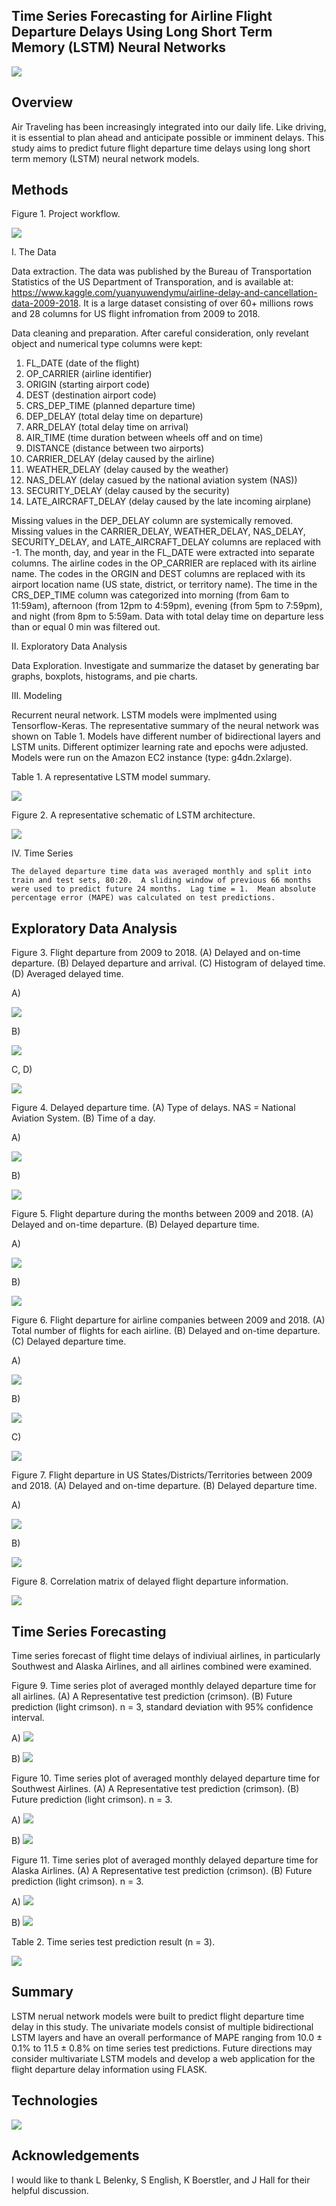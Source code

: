 ## Time Series Forecasting for Airline Flight Departure Delays Using Long Short Term Memory (LSTM) Neural Networks


![](image/airport.png)



## Overview

Air Traveling has been increasingly integrated into our daily life.  Like driving, it is essential to plan ahead and anticipate possible or imminent delays.  This study aims to predict future flight departure time delays using long short term memory (LSTM) neural network models.



## Methods

Figure 1.  Project workflow.

![](image/workflow.jpg)


I. The Data

Data extraction.  The data was published by the Bureau of Transportation Statistics of the US Department of Transporation, and is available at: https://www.kaggle.com/yuanyuwendymu/airline-delay-and-cancellation-data-2009-2018.  It is a large dataset consisting of over 60+ millions rows and 28 columns for US flight infromation from 2009 to 2018.

Data cleaning and preparation.  After careful consideration, only revelant object and numerical type columns were kept:
    
  1. FL_DATE (date of the flight)
  2. OP_CARRIER (airline identifier)
  3. ORIGIN (starting airport code)
  4. DEST (destination airport code)
  5. CRS_DEP_TIME (planned departure time)
  6. DEP_DELAY (total delay time on departure)
  7. ARR_DELAY (total delay time on arrival)
  8. AIR_TIME (time duration between wheels off and on time)
  9. DISTANCE (distance between two airports)
  10. CARRIER_DELAY (delay caused by the airline)
  11. WEATHER_DELAY (delay caused by the weather)
  12. NAS_DELAY (delay casued by the national aviation system (NAS))
  13. SECURITY_DELAY (delay caused by the security)
  14. LATE_AIRCRAFT_DELAY (delay caused by the late incoming airplane)
    
Missing values in the DEP_DELAY column are systemically removed.  Missing values in the CARRIER_DELAY, WEATHER_DELAY, NAS_DELAY, SECURITY_DELAY, and LATE_AIRCRAFT_DELAY columns are replaced with -1.  The month, day, and year in the FL_DATE were extracted into separate columns.  The airline codes in the OP_CARRIER are replaced with its airline name.  The codes in the ORGIN and DEST columns are replaced with its airport location name (US state, district, or territory name).  The time in the CRS_DEP_TIME column was categorized into morning (from 6am to 11:59am), afternoon (from 12pm to 4:59pm), evening (from 5pm to 7:59pm), and night (from 8pm to 5:59am.  Data with total delay time on departure less than or equal 0 min was filtered out.


II. Exploratory Data Analysis

Data Exploration.  Investigate and summarize the dataset by generating bar graphs, boxplots, histograms, and pie charts.
    

III. Modeling

Recurrent neural network.  LSTM models were implmented using Tensorflow-Keras.  The representative summary of the neural network was shown on Table 1.  Models have different number of bidirectional layers and LSTM units.  Different optimizer learning rate and epochs were adjusted.  Models were run on the Amazon EC2 instance (type: g4dn.2xlarge).

Table 1.  A representative LSTM model summary.

![](image/LSTM_model_summary.jpg)

Figure 2.  A representative schematic of LSTM architecture.

![](image/schematic_LSTM_architecture.jpg)



IV. Time Series

    The delayed departure time data was averaged monthly and split into train and test sets, 80:20.  A sliding window of previous 66 months were used to predict future 24 months.  Lag time = 1.  Mean absolute percentage error (MAPE) was calculated on test predictions.



## Exploratory Data Analysis

Figure 3.  Flight departure from 2009 to 2018.  (A) Delayed and on-time departure. (B) Delayed departure and arrival. (C) Histogram of delayed time.  (D) Averaged delayed time.

A)

![](image/flightDeparture2009_2018.png)

B)

![](image/delayedDeparture2009_2018.png)

C, D)

![](image/time_delay.png)



Figure 4.  Delayed departure time.  (A) Type of delays.  NAS = National Aviation System.  (B) Time of a day.

A)

![](image/boxplotDelay.png)

B)

![](image/boxplotTime.png)



Figure 5.  Flight departure during the months between 2009 and 2018.  (A) Delayed and on-time departure.  (B) Delayed departure time.

A)

![](image/months.png)

B)

![](image/boxplotMonths.png)



Figure 6.  Flight departure for airline companies between 2009 and 2018.  (A) Total number of flights for each airline.  (B) Delayed and on-time departure.  (C) Delayed departure time.

A)

![](image/airline_counts.png)

B)

![](image/airline.png)

C)

![](image/boxplotAirline.png)



Figure 7.  Flight departure in US States/Districts/Territories between 2009 and 2018.  (A) Delayed and on-time departure.  (B) Delayed departure time.

A)

![](image/states.png)

B)

![](image/boxplotStates.png)



Figure 8.  Correlation matrix of delayed flight departure information.

![](image/correlation_matrix.png)



## Time Series Forecasting

Time series forecast of flight time delays of indiviual airlines, in particularly Southwest and Alaska Airlines, and all airlines combined were examined.

Figure 9.  Time series plot of averaged monthly delayed departure time for all airlines.  (A) A Representative test prediction (crimson).  (B) Future prediction (light crimson).  n = 3, standard deviation with 95% confidence interval.

A)
![](image/predict_test_all_flights.png)

B)
![](image/predict_future_spread_all_flights.png)


Figure 10.  Time series plot of averaged monthly delayed departure time for Southwest Airlines.  (A) A Representative test prediction (crimson).  (B) Future prediction (light crimson).  n = 3.

A)
![](image/predict_test_sw.png)

B)
![](image/predict_future_spread_sw.png)


Figure 11.  Time series plot of averaged monthly delayed departure time for Alaska Airlines.  (A) A Representative test prediction (crimson).  (B) Future prediction (light crimson).  n = 3.

A)
![](image/predict_test_alaska.png)

B)
![](image/predict_future_spread_alaska.png)


Table 2.  Time series test prediction result (n = 3).

![](image/result_table.jpg)



## Summary
LSTM nerual network models were built to predict flight departure time delay in this study.  The univariate models consist of multiple bidirectional LSTM layers and have an overall performance of MAPE ranging from 10.0 ± 0.1% to 11.5 ± 0.8% on time series test predictions.  Future directions may consider multivariate LSTM models and develop a web application for the flight departure delay information using FLASK.



## Technologies

![](image/technologies.jpg)



## Acknowledgements

I would like to thank L Belenky, S English, K Boerstler, and J Hall for their helpful discussion.

